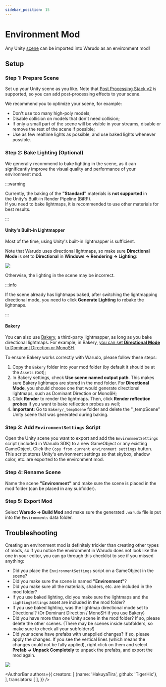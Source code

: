 ```yaml
---
sidebar_position: 15
---
```


# Environment Mod

Any Unity [scene](https://docs.unity3d.com/Manual/CreatingScenes.html) can be imported into Warudo as an environment mod!

## Setup

### Step 1: Prepare Scene

Set up your Unity scene as you like. Note that [Post Processing Stack v2](https://docs.unity3d.com/Packages/com.unity.postprocessing@3.3/manual/index.html) is supported, so you can add post-processing effects to your scene.

We recommend you to optimize your scene, for example:
* Don't use too many high-poly models;
* Disable collision on models that don't need collision;
* If only a small part of the scene will be visible in your streams, disable or remove the rest of the scene if possible;
* Use as few realtime lights as possible, and use baked lights whenever possible.

### Step 2: Bake Lighting (Optional)

We generally recommend to bake lighting in the scene, as it can significantly improve the visual quality and performance of your environment mod.

:::warning

Currently, the baking of the **"Standard"** materials is **not supported** in the Unity's Built-in Render Pipeline (BiRP).  
If you need to bake lightmaps, it is recommended to use other materials for best results.

:::

#### Unity's Built-in Lightmapper

Most of the time, using Unity's built-in lightmapper is sufficient.

Note that Warudo uses directional lightmaps, so make sure **Directional Mode** is set to **Directional** in **Windows → Rendering → Lighting**:

![](/doc-img/en-environment-mod-1.webp)

Otherwise, the lighting in the scene may be incorrect.

:::info

If the scene already has lightmaps baked, after switching the lightmapping directional mode, you need to click **Generate Lighting** to rebake the lightmaps.

:::

#### Bakery

You can also use [Bakery](https://assetstore.unity.com/packages/tools/level-design/bakery-gpu-lightmapper-122218), a third-party lightmapper, as long as you bake directional lightmaps. For example, in Bakery, [you can set **Directional Mode** to Dominant Direction or MonoSH](https://geom.io/bakery/wiki/index.php?title=Manual#Directional\_mode).

To ensure Bakery works correctly with Warudo, please follow these steps:

1. Copy the `Bakery` folder into your mod folder (by default it should be at the `Assets` root);
2. In Bakery settings, check **Use scene named output path**. This makes sure Bakery lightmaps are stored in the mod folder. For **Directional Mode**, you should choose one that would generate directional lightmaps, such as Dominant Direction or MonoSH;
3. Click **Render** to render the lightmaps. Then, click **Render reflection probes** if you want to bake reflection probes as well;
4. **Important:** Go to `Bakery/_tempScene` folder and delete the "_tempScene" Unity scene that was generated during baking.

### Step 3: Add `EnvironmentSettings` Script

Open the Unity scene you want to export and add the `EnvironmentSettings` script (included in Warudo SDK) to a new GameObject or any existing GameObject. Click the `Copy from current environment settings` button. This script stores Unity's environment settings so that skybox, shadow color, etc. are exported to the environment mod.

### Step 4: Rename Scene

Name the scene **"Environment"** and make sure the scene is placed in the mod folder (can be placed in any subfolder).

### Step 5: Export Mod

Select **Warudo → Build Mod** and make sure the generated `.warudo` file is put into the `Environments` data folder.

## Troubleshooting

Creating an environment mod is definitely trickier than creating other types of mods, so if you notice the environment in Warudo does not look like the one in your editor, you can go through this checklist to see if you missed anything:

* Did you place the `EnvironmentSettings` script on a GameObject in the scene?
* Did you make sure the scene is named **"Environment"**?
* Did you make sure all the materials, shaders, etc. are included in the mod folder?
* If you use baked lighting, did you make sure the lightmaps and the `LightingSettings` asset are included in the mod folder?
* If you use baked lighting, was the lightmap directional mode set to Directional? (Or Dominant Direction / MonoSH if you use Bakery)
* Did you have more than one Unity scene in the mod folder? If so, please delete the other scenes. (There may be scenes inside subfolders, so make sure to check all your subfolders!)
* Did your scene have prefabs with unapplied changes? If so, please apply the changes. If you see the vertical lines (which means the changes could not be fully applied), right click on them and select **Prefab → Unpack Completely** to unpack the prefabs, and export the mod again.

![](/doc-img/en-environment-mod-2.webp)

<AuthorBar authors={{
  creators: [
    {name: 'HakuyaTira', github: 'TigerHix'},
  ],
  translators: [
  ],
}} />
